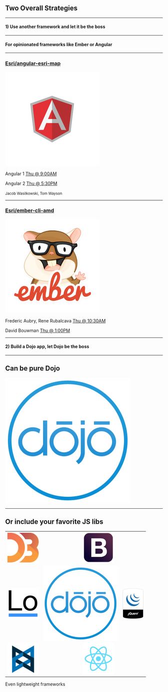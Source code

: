## Two Overall Strategies

---

<!-- .slide: data-background="img/angular-is-the-boss.jpg" -->
#### 1) Use another framework and let it be the boss 

---

<!-- .slide: data-background="img/ember-is-the-boss.jpg" -->
#### <i class="fa fa-thumbs-up"></i> For opinionated frameworks like Ember or Angular

---

<!-- .slide: data-background="reveal.js/img/bg-3.png" -->
### [Esri/angular-esri-map](https://github.com/Esri/angular-esri-map)
<img src="img/angular.png" class="transparent" height="300" width="300" />

Angular 1 [Thu @ 9:00AM](https://devsummit.schedule.esri.com/#schedule/56b287544be5dd46a300032c/56b287544be5dd46a300032d)

Angular 2 [Thu @ 5:30PM](https://devsummit.schedule.esri.com/#schedule/56b2874e4be5dd46a3000302/56b2874e4be5dd46a3000303)

<small>Jacob Wasilkowski, Tom Wayson</small>

---

<!-- .slide: data-background="reveal.js/img/bg-3.png" -->
### [Esri/ember-cli-amd](https://github.com/Esri/ember-cli-amd)
<img src="img/emberjs-logo.png" class="transparent" height="300" width="300" />

Frederic Aubry, Rene Rubalcava [Thu @ 10:30AM](https://devsummit.schedule.esri.com/#schedule/56b2874f4be5dd46a300030a/56b4efb04be5dd8f3401d218)

David Bouwman [Thu @ 1:00PM](https://devsummit.schedule.esri.com/#schedule/56b4eac04be5dd8f3401cf16/56b4eaeb4be5dd8f3401cfa0)

---

<!-- .slide: data-background="img/vader-15455219752_9d15050462_z.jpg" -->
#### 2) Build a Dojo app, let Dojo be the boss

---

<!-- .slide: data-background="reveal.js/img/bg-1.png" -->
## Can be pure Dojo
<img src="img/dojo-blue-circle.png" class="transparent dojo-logo" />

---

<!-- .slide: data-background="reveal.js/img/bg-1.png" -->
## Or include your favorite JS libs

<table class="logos">
	<tr>
		<td colspan="2"><img src="img/Logo_D3.svg.png" class="transparent" width="100" /></td>
		<td colspan="2"><img src="img/icon-bootstrap.png" class="transparent" height="100" /></td>
	</tr>
	<tr>
		<td><img src="img/lodash-logo.png" class="transparent" width="100" /></td>
		<td colspan="2"><img src="img/dojo-blue-circle.png" class="transparent" height="240" width="240" /></td>
		<td><img src="img/jquery_bumper.sh.png" class="transparent" height="100" /></td>
	</tr>
	<tr>
		<td colspan="2"><img src="img/Backbone_logo_logo_only.png" class="transparent" width="100" /></td>
		<td colspan="2"><img src="img/react-logo.png" class="transparent" width="100" /></td>
	</tr>
</table>

Even lightweight frameworks
